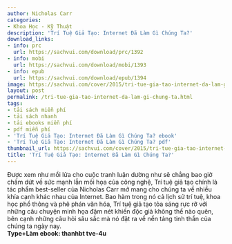 ```yaml
---
author: Nicholas Carr
categories:
- Khoa Học - Kỹ Thuật
description: 'Trí Tuệ Giả Tạo: Internet Đã Làm Gì Chúng Ta?'
download_links:
- info: prc
  url: https://sachvui.com/download/prc/1392
- info: mobi
  url: https://sachvui.com/download/mobi/1393
- info: epub
  url: https://sachvui.com/download/epub/1394
image: https://sachvui.com/cover/2015/tri-tue-gia-tao-internet-da-lam-gi-chung-ta-.jpg
layout: post
permalink: /tri-tue-gia-tao-internet-da-lam-gi-chung-ta.html
tags:
- tải sách miễn phí
- tải sách nhanh
- tải ebooks miễn phí
- pdf miễn phí
- 'Trí Tuệ Giả Tạo: Internet Đã Làm Gì Chúng Ta? ebook'
- 'Trí Tuệ Giả Tạo: Internet Đã Làm Gì Chúng Ta? pdf'
thumbnail_url: https://sachvui.com/cover/2015/tri-tue-gia-tao-internet-da-lam-gi-chung-ta-.jpg
title: 'Trí Tuệ Giả Tạo: Internet Đã Làm Gì Chúng Ta?'
---
```


 <div class="item-desc text-justify"> Được xem như mồi lửa cho cuộc tranh luận dường như sẽ chẳng bao giờ chấm dứt về sức mạnh lẫn mối họa của công nghệ, Trí tuệ giả tạo chính là tác phẩm best-seller của Nicholas Carr mở mang cho chúng ta về nhiều khía cạnh khác nhau của Internet. Bao hàm trong nó cả lịch sử trí tuệ, khoa học phổ thông và phê phán văn hóa, Trí tuệ giả tạo tỏa sáng rực rỡ với những câu chuyện minh họa đậm nét khiến độc giả không thể nào quên, bên cạnh những câu hỏi sâu sắc mà nó đặt ra về nền tảng tinh thần của chúng ta ngày nay.<br> <b>Type+Làm ebook: thanhbt tve-4u </b>​ </div>